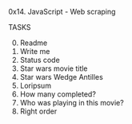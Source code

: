 0x14. JavaScript - Web scraping

TASKS

0. Readme
1. Write me
2. Status code
3. Star wars movie title
4. Star wars Wedge Antilles
5. Loripsum
6. How many completed?
7. Who was playing in this movie?
8. Right order
